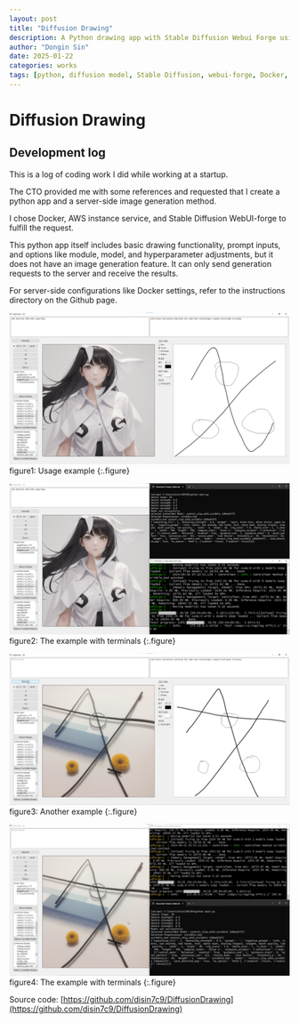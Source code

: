 ```yaml
---
layout: post
title: "Diffusion Drawing"
description: A Python drawing app with Stable Diffusion Webui Forge using Docker and a web server like an AWS instance
author: "Dongin Sin"
date: 2025-01-22
categories: works
tags: [python, diffusion model, Stable Diffusion, webui-forge, Docker, AWS, PyQt]
---
```


# Diffusion Drawing

## Development log

This is a log of coding work I did while working at a startup.

The CTO provided me with some references and requested that I create a python app and a server-side image generation method.

I chose Docker, AWS instance service, and Stable Diffusion WebUI-forge to fulfill the request.

This python app itself includes basic drawing functionality, prompt inputs, and options like module, model, and hyperparameter adjustments, but it does not have an image generation feature. It can only send generation requests to the server and receive the results.

For server-side configurations like Docker settings, refer to the instructions directory on the Github page.


![Example1](/assets/img/works/DD/DiffusionDrawing_1.png)
figure1: Usage example
{:.figure}

![Example1-1](/assets/img/works/DD/DiffusionDrawing_2.png)
figure2: The example with terminals
{:.figure}

![Example2](/assets/img/works/DD/DiffusionDrawing_4.png)
figure3: Another example
{:.figure}

![Example2-1](/assets/img/works/DD/DiffusionDrawing_5.png)
figure4: The example with terminals
{:.figure}


Source code: [https://github.com/disin7c9/DiffusionDrawing](https://github.com/disin7c9/DiffusionDrawing)
